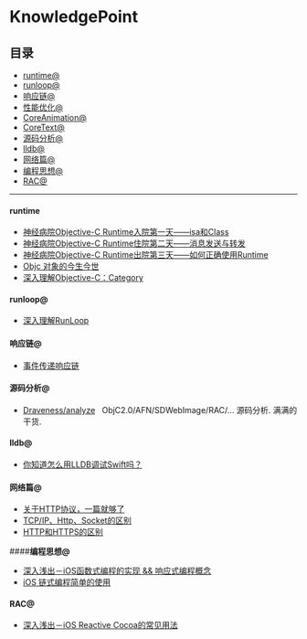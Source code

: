 # KnowledgePoint

## 目录
* [runtime@](#runtime@)
* [runloop@](#runloop@)
* [响应链@](#响应链)
* [性能优化@](#性能优化@)
* [CoreAnimation@](#CoreAnimation@)
* [CoreText@](#CoreText@)
* [源码分析@](#源码分析)
* [lldb@](#lldb)
* [网络篇@](#网络篇)
* [编程思想@](#编程思想)
* [RAC@](#RAC)


------

#### <a name='runtieme@'></a>**runtime** 							

* [神经病院Objective-C Runtime入院第一天——isa和Class](http://www.jianshu.com/p/9d649ce6d0b8)
* [神经病院Objective-C Runtime住院第二天——消息发送与转发](http://www.jianshu.com/p/4d619b097e20)
* [神经病院Objective-C Runtime出院第三天——如何正确使用Runtime](http://www.jianshu.com/p/db6dc23834e3)
* [Objc 对象的今生今世](http://www.jianshu.com/p/f725d2828a2f)	
* [深入理解Objective-C：Category](https://tech.meituan.com/DiveIntoCategory.html)

#### <a name='runloop@'></a>**runloop@** 	

* [深入理解RunLoop](https://blog.ibireme.com/2015/05/18/runloop/)

#### <a name='响应链'></a>**响应链@**

* [事件传递响应链](http://www.cocoachina.com/ios/20160113/14896.html)

#### <a name='源码分析'></a>**源码分析@**

* [Draveness/analyze](https://github.com/Draveness/analyze)   ObjC2.0/AFN/SDWebImage/RAC/... 源码分析. 满满的干货.

#### <a name='lldb'></a>**lldb@**

* [你知道怎么用LLDB调试Swift吗？](https://mp.weixin.qq.com/s?__biz=MzA3ODg4MDk0Ng==&mid=2651113734&idx=1&sn=c8cbf0b79732b3235cec3f1059dc84ce)

#### <a name='网络篇'></a>**网络篇@**
* [关于HTTP协议，一篇就够了](http://www.cnblogs.com/ranyonsue/p/5984001.html)  
* [TCP/IP、Http、Socket的区别](https://jingyan.baidu.com/article/08b6a591e07ecc14a80922f1.html)
* [HTTP和HTTPS的区别](http://www.mahaixiang.cn/internet/1233.html)

####<a name='编程思想'></a>**编程思想@** 
* [深入浅出－iOS函数式编程的实现 && 响应式编程概念](https://www.jianshu.com/p/7017a220f34c)
* [iOS 链式编程简单的使用](https://www.jianshu.com/p/b651e82ef6a0)

#### <a name='RAC'></a>**RAC@**
* [深入浅出－iOS Reactive Cocoa的常见用法](https://www.jianshu.com/p/e63261712172)
